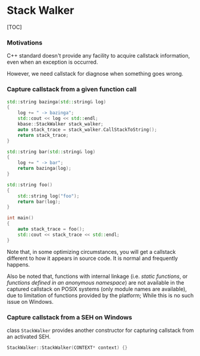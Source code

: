 # Stack Walker

[TOC]

### Motivations

C++ standard doesn't provide any facility to acquire callstack information, even when an exception is occurred.

However, we need callstack for diagnose when something goes wrong.

### Capture callstack from a given function call

```c++
std::string bazinga(std::string& log)
{
    log += " -> bazinga";
    std::cout << log << std::endl;
    kbase::StackWalker stack_walker;
    auto stack_trace = stack_walker.CallStackToString();
    return stack_trace;
}

std::string bar(std::string& log)
{
    log += " -> bar";
    return bazinga(log);
}

std::string foo()
{
    std::string log("foo");
    return bar(log);
}

int main()
{
    auto stack_trace = foo();
    std::cout << stack_trace << std::endl;
}
```

Note that, in some optimizing circumstances, you will get a  callstack different to how it appears in source code. It is normal and frequently happens.

Also be noted that, functions with internal linkage (i.e. *static functions*, or *functions defined in an anonymous namespace*) are not available in the captured callstack on POSIX systems (only module names are available), due to limitation of functions provided by the platform; While this is no such issue on Windows.

### Capture callstack from a SEH on Windows

class `StackWalker` provides another constructor for capturing callstack from an activated SEH.

```c++
StackWalker::StackWalker(CONTEXT* context) {}
```